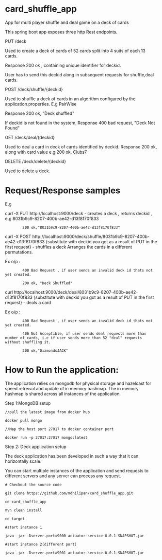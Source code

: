 # card_shuffle_app
App for multi player shuffle and deal game on a deck of cards

This spring boot app exposes three http Rest endpoints.

PUT /deck 

Used to create a deck of cards of 52 cards split into 4 suits of each 13 cards.

Response 200 ok , containing unique identifier for deckid.

User has to send this deckid along in subsequent requests for shuffle,deal cards.

POST /deck/shuffle/{deckid}

Used to shuffle a deck of cards in an algorithm configured by the application.properties.
E.g PairWise

Response 200 ok, "Deck shuffled"

If deckid is not found in the system, Response 400 bad request, "Deck Not Found"

GET /deck/deal/{deckid}

Used to deal a card in deck of cards identified by deckid.
Response 200 ok, along with card value
e.g 200 ok, Clubs7

DELETE /deck/delete/{deckid}

Used to delete a deck.

# Request/Response samples

E.g 

curl -X PUT http://localhost:9000/deck - creates a deck , returns deckid , e.g 8031b9c9-8207-400b-ae42-d13f8170f833

            
            
            200 ok,"8031b9c9-8207-400b-ae42-d13f8170f833"
            
            
curl -X POST http://localhost:9000/deck/shuffle/8031b9c9-8207-400b-ae42-d13f8170f833 {substitute with deckid you got as a result of PUT in the first request} - shuffles a deck
     Arranges the cards in a different permutations.
     
   Ex o/p : 
   
            400 Bad Request , if user sends an invalid deck id thats not yet created.
            
            200 ok, "Deck Shuffled"
            
curl http://localhost:9000/deck/deal/8031b9c9-8207-400b-ae42-d13f8170f833  {substitute with deckid you got as a result of PUT in the first request} - deals a card

   Ex o/p : 
   
            400 Bad Request , if user sends an invalid deck id thats not yet created.
            
            406 Not Acceptible, if user sends deal requests more than number of cards, i.e if user sends more than 52 "deal" requests without shuffling it.
            
            200 ok,"DiamondsJACK"
            
# How to Run the application:
The application relies on mongodb for physical storage and hazelcast for speed retreival and update of in memory hashmap.
The in memory hashmap is shared across all instances of the application.

Step 1:MongoDB setup

    //pull the latest image from docker hub

    docker pull mongo

    //Map the host port 27017 to docker container port 

    docker run -p 27017:27017 mongo:latest 

Step 2: Deck application setup

 The deck application has been developed in such a way that it can horizontally scale.
 
 You can start multiple instances of the application and send requests to different servers and any server can process any request.
 
    # Checkout the source code
    
    git clone https://github.com/mdhilipan/card_shuffle_app.git
    
    cd card_shuffle_app
    
    mvn clean install
    
    cd target
    
    #start instance 1
    
    java -jar -Dserver.port=9000 actuator-service-0.0.1-SNAPSHOT.jar
    
    #start instance 2(different port)
    
    java -jar -Dserver.port=9001 actuator-service-0.0.1-SNAPSHOT.jar

    
    
    




